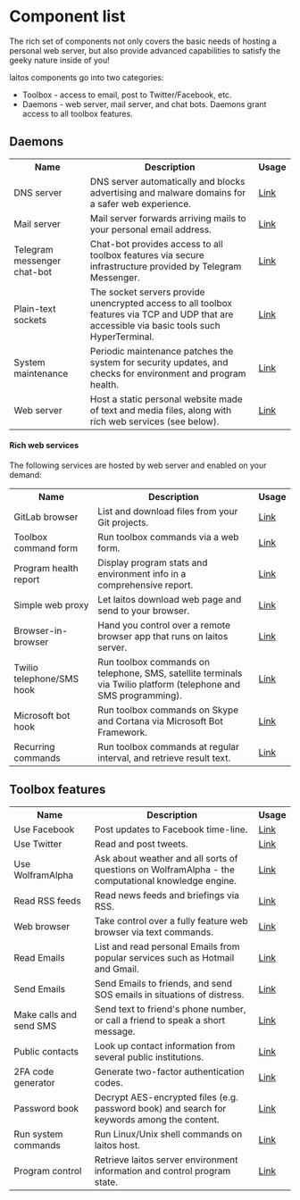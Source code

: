 # Component list

The rich set of components not only covers the basic needs of hosting a personal web server,
but also provide advanced capabilities to satisfy the geeky nature inside of you!

laitos components go into two categories:
- Toolbox - access to email, post to Twitter/Facebook, etc.
- Daemons - web server, mail server, and chat bots. Daemons grant access to all toolbox features.

## Daemons
<table>
    <tr>
        <th>Name</th>
        <th>Description</th>
        <th>Usage</th>
    </tr>
    <tr>
        <td>DNS server</td>
        <td>DNS server automatically and blocks advertising and malware domains for a safer web experience.</td>
        <td><a href="https://github.com/HouzuoGuo/laitos/wiki/Daemon:-DNS-server" target="_blank">Link</a></td>
    </tr>
    <tr>
        <td>Mail server</td>
        <td>Mail server forwards arriving mails to your personal email address.</td>
        <td><a href="https://github.com/HouzuoGuo/laitos/wiki/Daemon:-mail-server" target="_blank">Link</a></td>
    </tr>
    <tr>
        <td>Telegram messenger chat-bot</td>
        <td>Chat-bot provides access to all toolbox features via secure infrastructure provided by Telegram Messenger.</td>
        <td><a href="https://github.com/HouzuoGuo/laitos/wiki/Daemon:-telegram-chat-bot" target="_blank">Link</a></td>
    </tr>
    <tr>
        <td>Plain-text sockets</td>
        <td>The socket servers provide unencrypted access to all toolbox features via TCP and UDP that are accessible via basic tools such HyperTerminal.</td>
        <td><a href="https://github.com/HouzuoGuo/laitos/wiki/Daemon:-plain-text-sockets" target="_blank">Link</a></td>
    </tr>
    <tr>
        <td>System maintenance</td>
        <td>Periodic maintenance patches the system for security updates, and checks for environment and program health.</td>
        <td><a href="https://github.com/HouzuoGuo/laitos/wiki/Daemon:-system-maintenance" target="_blank">Link</a></td>
    </tr>
    <tr>
        <td>Web server</td>
        <td>Host a static personal website made of text and media files, along with rich web services (see below).</td>
        <td><a href="https://github.com/HouzuoGuo/laitos/wiki/Daemon:-web-server" target="_blank">Link</a></td>
    </tr>
</table>


#### Rich web services
The following services are hosted by web server and enabled on your demand:

<table>
    <tr>
        <th>Name</th>
        <th>Description</th>
        <th>Usage</th>
    </tr>
    <tr>
        <td>GitLab browser</td>
        <td>List and download files from your Git projects.</td>
        <td><a href="https://github.com/HouzuoGuo/laitos/wiki/Web-service:-GitLab-browser" target="_blank">Link</a></td>
    </tr>
    <tr>
        <td>Toolbox command form</td>
        <td>Run toolbox commands via a web form.</td>
        <td><a href="https://github.com/HouzuoGuo/laitos/wiki/Web-service:-toolbox-features-form" target="_blank">Link</a></td>
    </tr>
    <tr>
        <td>Program health report</td>
        <td>Display program stats and environment info in a comprehensive report.</td>
        <td><a href="https://github.com/HouzuoGuo/laitos/wiki/Web-service:-program-health-report" target="_blank">Link</a></td>
    </tr>
    <tr>
        <td>Simple web proxy</td>
        <td>Let laitos download web page and send to your browser.</td>
        <td><a href="https://github.com/HouzuoGuo/laitos/wiki/Web-service:-simple-proxy" target="_blank">Link</a></td>
    </tr>
    <tr>
        <td>Browser-in-browser</td>
        <td>Hand you control over a remote browser app that runs on laitos server.</td>
        <td><a href="https://github.com/HouzuoGuo/laitos/wiki/Web-service:-browser-in-browser" target="_blank">Link</a></td>
    </tr>
    <tr>
        <td>Twilio telephone/SMS hook</td>
        <td>Run toolbox commands on telephone, SMS, satellite terminals via Twilio platform (telephone and SMS programming).</td>
        <td><a href="https://github.com/HouzuoGuo/laitos/wiki/Web-service:-Twilio-telephone-SMS-hook" target="_blank">Link</a></td>
    </tr>
    <tr>
        <td>Microsoft bot hook</td>
        <td>Run toolbox commands on Skype and Cortana via Microsoft Bot Framework.</td>
        <td><a href="https://github.com/HouzuoGuo/laitos/wiki/Web-service:-Microsoft-bot-hook" target="_blank">Link</a></td>
    </tr>
    <tr>
        <td>Recurring commands</td>
        <td>Run toolbox commands at regular interval, and retrieve result text.</td>
        <td><a href="https://github.com/HouzuoGuo/laitos/wiki/Web-service:-recurring-commands" target="_blank">Link</a></td>
    </tr>
</table>


## Toolbox features
<table>
    <tr>
        <th>Name</th>
        <th>Description</th>
        <th>Usage</th>
    </tr>
    <tr>
        <td>Use Facebook</td>
        <td>Post updates to Facebook time-line.</td>
        <td><a href="https://github.com/HouzuoGuo/laitos/wiki/Toolbox-feature:-Facebook" target="_blank">Link</a></td>
    </tr>
    <tr>
        <td>Use Twitter</td>
        <td>Read and post tweets.</td>
        <td><a href="https://github.com/HouzuoGuo/laitos/wiki/Toolbox-feature:-Twitter" target="_blank">Link</a></td>
    </tr>
    <tr>
        <td>Use WolframAlpha</td>
        <td>Ask about weather and all sorts of questions on WolframAlpha - the computational knowledge engine.</td>
        <td><a href="https://github.com/HouzuoGuo/laitos/wiki/Toolbox-feature:-WolframAlpha" target="_blank">Link</a></td>
    </tr>
    <tr>
        <td>Read RSS feeds</td>
            <td>Read news feeds and briefings via RSS.</td>
            <td><a href="https://github.com/HouzuoGuo/laitos/wiki/Toolbox-feature:-RSS-reader" target="_blank">Link</a></td>
        </tr>
    <tr>
        <td>Web browser</td>
        <td>Take control over a fully feature web browser via text commands.</td>
        <td><a href="https://github.com/HouzuoGuo/laitos/wiki/Toolbox-feature:-interactive-web-browser" target="_blank">Link</a></td>
    </tr>
    <tr>
        <td>Read Emails</td>
        <td>List and read personal Emails from popular services such as Hotmail and Gmail.</td>
        <td><a href="https://github.com/HouzuoGuo/laitos/wiki/Toolbox-feature:-reading-emails" target="_blank">Link</a></td>
    </tr>
    <tr>
        <td>Send Emails</td>
        <td>Send Emails to friends, and send SOS emails in situations of distress.</td>
        <td><a href="https://github.com/HouzuoGuo/laitos/wiki/Toolbox-feature:-sending-emails" target="_blank">Link</a></td>
    </tr>
    <tr>
        <td>Make calls and send SMS</td>
        <td>Send text to friend's phone number, or call a friend to speak a short message.</td>
        <td><a href="https://github.com/HouzuoGuo/laitos/wiki/Toolbox-feature:-make-calls-and-send-SMS" target="_blank">Link</a></td>
    </tr>
    <tr>
        <td>Public contacts</td>
        <td>Look up contact information from several public institutions.</td>
        <td><a href="https://github.com/HouzuoGuo/laitos/wiki/Toolbox-feature:-public-institution-contacts" target="_blank">Link</a></td>
    </tr>
    <tr>
        <td>2FA code generator</td>
        <td>Generate two-factor authentication codes.</td>
        <td><a href="https://github.com/HouzuoGuo/laitos/wiki/Toolbox-feature:-two-factor-authentication-code-generator" target="_blank">Link</a></td>
    </tr>
    <tr>
        <td>Password book</td>
        <td>Decrypt AES-encrypted files (e.g. password book) and search for keywords among the content.</td>
        <td><a href="https://github.com/HouzuoGuo/laitos/wiki/Toolbox-feature:-find-text-in-AES-encrypted-files" target="_blank">Link</a></td>
    </tr>
    <tr>
        <td>Run system commands</td>
        <td>Run Linux/Unix shell commands on laitos host.</td>
        <td><a href="https://github.com/HouzuoGuo/laitos/wiki/Toolbox-feature:-run-system-commands" target="_blank">Link</a></td>
    </tr>
    <tr>
        <td>Program control</td>
        <td>Retrieve laitos server environment information and control program state.</td>
        <td><a href="https://github.com/HouzuoGuo/laitos/wiki/Toolbox-feature:-inspect-and-control-server-environment" target="_blank">Link</a></td>
    </tr>
</table>